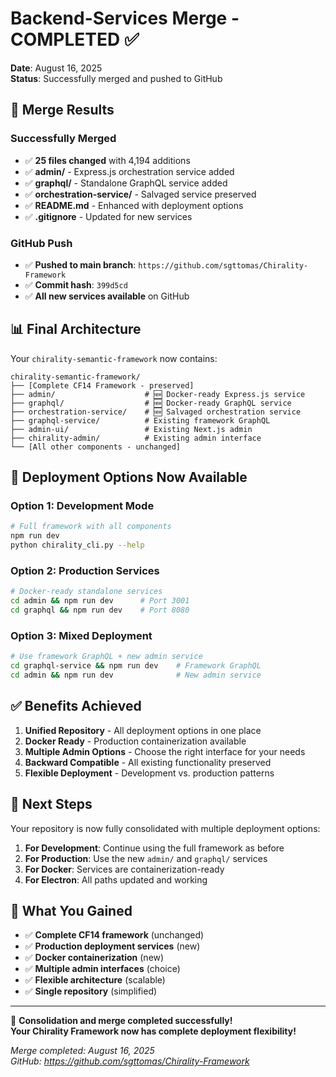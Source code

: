 # Backend-Services Merge - COMPLETED ✅

**Date**: August 16, 2025  
**Status**: Successfully merged and pushed to GitHub

## 🎉 **Merge Results**

### Successfully Merged
- ✅ **25 files changed** with 4,194 additions
- ✅ **admin/** - Express.js orchestration service added
- ✅ **graphql/** - Standalone GraphQL service added  
- ✅ **orchestration-service/** - Salvaged service preserved
- ✅ **README.md** - Enhanced with deployment options
- ✅ **.gitignore** - Updated for new services

### GitHub Push
- ✅ **Pushed to main branch**: `https://github.com/sgttomas/Chirality-Framework`
- ✅ **Commit hash**: `399d5cd`
- ✅ **All new services available** on GitHub

## 📊 **Final Architecture**

Your `chirality-semantic-framework` now contains:

```
chirality-semantic-framework/
├── [Complete CF14 Framework - preserved]
├── admin/                    # 🆕 Docker-ready Express.js service
├── graphql/                  # 🆕 Docker-ready GraphQL service  
├── orchestration-service/    # 🆕 Salvaged orchestration service
├── graphql-service/          # Existing framework GraphQL
├── admin-ui/                 # Existing Next.js admin
├── chirality-admin/          # Existing admin interface
└── [All other components - unchanged]
```

## 🎯 **Deployment Options Now Available**

### Option 1: Development Mode
```bash
# Full framework with all components
npm run dev
python chirality_cli.py --help
```

### Option 2: Production Services  
```bash
# Docker-ready standalone services
cd admin && npm run dev      # Port 3001
cd graphql && npm run dev    # Port 8080
```

### Option 3: Mixed Deployment
```bash
# Use framework GraphQL + new admin service
cd graphql-service && npm run dev    # Framework GraphQL
cd admin && npm run dev              # New admin service
```

## ✅ **Benefits Achieved**

1. **Unified Repository** - All deployment options in one place
2. **Docker Ready** - Production containerization available
3. **Multiple Admin Options** - Choose the right interface for your needs
4. **Backward Compatible** - All existing functionality preserved
5. **Flexible Deployment** - Development vs. production patterns

## 🚀 **Next Steps**

Your repository is now fully consolidated with multiple deployment options:

1. **For Development**: Continue using the full framework as before
2. **For Production**: Use the new `admin/` and `graphql/` services
3. **For Docker**: Services are containerization-ready
4. **For Electron**: All paths updated and working

## 🎁 **What You Gained**

- ✅ **Complete CF14 framework** (unchanged)
- ✅ **Production deployment services** (new)
- ✅ **Docker containerization** (new)
- ✅ **Multiple admin interfaces** (choice)
- ✅ **Flexible architecture** (scalable)
- ✅ **Single repository** (simplified)

---

🎉 **Consolidation and merge completed successfully!**  
**Your Chirality Framework now has complete deployment flexibility!**

*Merge completed: August 16, 2025*  
*GitHub: https://github.com/sgttomas/Chirality-Framework*